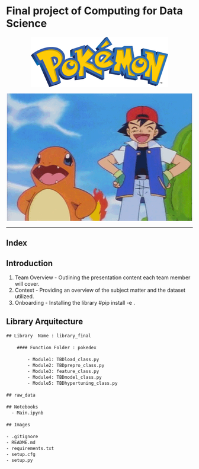 # Final project of Computing for Data Science

<p align="center">
  <a href="https://pokemondb.net/pokedex/all/">
    <img src="https://github.com/ruimaciell/CDS_final_pokemon/blob/main/pokemon.png" alt="Header">
  </a>
</p>

<p align="center">
  <img src="https://github.com/ruimaciell/CDS_final_pokemon/blob/main/charmander.gif" alt="charmander">
</p>  
  
---
## Index  

## Introduction

1. Team Overview - Outlining the presentation content each team member will cover.
2. Context - Providing an overview of the subject matter and the dataset utilized.
3. Onboarding - Installing the library #pip install -e .  
  
## Library Arquitecture  
  
    ## Library  Name : library_final

        #### Function Folder : pokedex

            - Module1: TBDload_class.py
            - Module2: TBDprepro_class.py
            - Module3: feature_class.py
            - Module4: TBDmodel_class.py
            - Module5: TBDhypertuning_class.py

    ## raw_data

    ## Notebooks  
      - Main.ipynb  
      
    ## Images  
      
    - .gitignore
    - README.md
    - requirements.txt
    - setup.cfg
    - setup.py
    